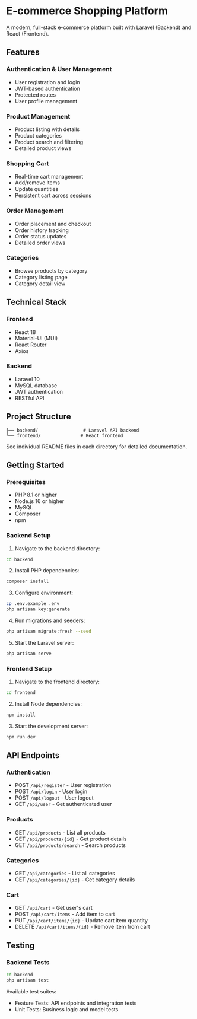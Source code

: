 # E-commerce Shopping Platform

A modern, full-stack e-commerce platform built with Laravel (Backend) and React (Frontend).

## Features

### Authentication & User Management
- User registration and login
- JWT-based authentication
- Protected routes
- User profile management

### Product Management
- Product listing with details
- Product categories
- Product search and filtering
- Detailed product views

### Shopping Cart
- Real-time cart management
- Add/remove items
- Update quantities
- Persistent cart across sessions

### Order Management
- Order placement and checkout
- Order history tracking
- Order status updates
- Detailed order views

### Categories
- Browse products by category
- Category listing page
- Category detail view

## Technical Stack

### Frontend
- React 18
- Material-UI (MUI)
- React Router
- Axios

### Backend
- Laravel 10
- MySQL database
- JWT authentication
- RESTful API

## Project Structure

```
├── backend/                 # Laravel API backend
└── frontend/               # React frontend
```

See individual README files in each directory for detailed documentation.

## Getting Started

### Prerequisites
- PHP 8.1 or higher
- Node.js 16 or higher
- MySQL
- Composer
- npm

### Backend Setup
1. Navigate to the backend directory:
```bash
cd backend
```

2. Install PHP dependencies:
```bash
composer install
```

3. Configure environment:
```bash
cp .env.example .env
php artisan key:generate
```

4. Run migrations and seeders:
```bash
php artisan migrate:fresh --seed
```

5. Start the Laravel server:
```bash
php artisan serve
```

### Frontend Setup
1. Navigate to the frontend directory:
```bash
cd frontend
```

2. Install Node dependencies:
```bash
npm install
```

3. Start the development server:
```bash
npm run dev
```

## API Endpoints

### Authentication
- POST `/api/register` - User registration
- POST `/api/login` - User login
- POST `/api/logout` - User logout
- GET `/api/user` - Get authenticated user

### Products
- GET `/api/products` - List all products
- GET `/api/products/{id}` - Get product details
- GET `/api/products/search` - Search products

### Categories
- GET `/api/categories` - List all categories
- GET `/api/categories/{id}` - Get category details

### Cart
- GET `/api/cart` - Get user's cart
- POST `/api/cart/items` - Add item to cart
- PUT `/api/cart/items/{id}` - Update cart item quantity
- DELETE `/api/cart/items/{id}` - Remove item from cart

## Testing

### Backend Tests
```bash
cd backend
php artisan test
```

Available test suites:
- Feature Tests: API endpoints and integration tests
- Unit Tests: Business logic and model tests

